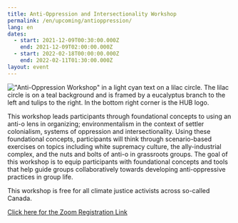 ```yaml
---
title: Anti-Oppression and Intersectionality Workshop
permalink: /en/upcoming/antioppression/
lang: en
dates:
  - start: 2021-12-09T00:30:00.000Z
    end: 2021-12-09T02:00:00.000Z
  - start: 2022-02-18T00:00:00.000Z
    end: 2022-02-11T01:30:00.000Z
layout: event
---
```

!["Anti-Oppression Workshop" in a light cyan text on a lilac circle. The lilac circle is on a teal background and is framed by a eucalyptus branch to the left and tulips to the right. In the bottom right corner is the HUB logo.](/media/anti-o_zoombanner.png "Anti-Oppression Workshop")

<!--StartFragment-->

This workshop leads participants through foundational concepts to using an anti-o lens in organizing; environmentalism in the context of settler colonialism, systems of oppression and intersectionality. Using these foundational concepts, participants will think through scenario-based exercises on topics including white supremacy culture, the ally-industrial complex, and the nuts and bolts of anti-o in grassroots groups. The goal of this workshop is to equip participants with foundational concepts and tools that help guide groups collaboratively towards developing anti-oppressive practices in group life.

This workshop is free for all climate justice activists across so-called Canada.

<!--EndFragment-->

[Click here for the Zoom Registration Link](https://us02web.zoom.us/meeting/register/tZ0qceCgrzIjGNwmjnWIivas_0JCvSvJzNmj)